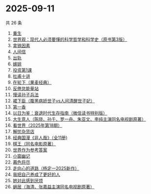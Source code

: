 # 2025-09-11

共 26 条

<!-- BEGIN WEREAD -->
<!-- 最后更新时间 2025-09-11 06:07:41 +0800 -->
1. [重生](https://weread.qq.com/web/bookDetail/f56324b0813aba592g019f29)
1. [世界观：现代人必须要懂的科学哲学和科学史（原书第3版）](https://weread.qq.com/web/bookDetail/61f322a071fac4b261f20c8)
1. [拿铁因素](https://weread.qq.com/web/bookDetail/a1a32200813ab9e87g014bf7)
1. [人间信](https://weread.qq.com/web/bookDetail/d6d328f0813aba5d9g013887)
1. [出轨](https://weread.qq.com/web/bookDetail/adb32d20813aba51ag0144fc)
1. [嫁姐](https://weread.qq.com/web/bookDetail/a4732730813aba576g0143c7)
1. [投资第1课](https://weread.qq.com/web/bookDetail/89b322f0813aba568g0116d0)
1. [杜甫十讲](https://weread.qq.com/web/bookDetail/fa2326c0813ab727ag01329a)
1. [在轮下（果麦经典）](https://weread.qq.com/web/bookDetail/8f732c00813aba58fg0158c0)
1. [反倦怠能量站](https://weread.qq.com/web/bookDetail/826324b0813aba1deg01589c)
1. [慢读孙子兵法](https://weread.qq.com/web/bookDetail/72732e40813aba573g017bb7)
1. [裙下臣（腹黑病娇世子vs人间清醒世子妃）](https://weread.qq.com/web/bookDetail/3d832970813aba4a8g018447)
1. [第一香](https://weread.qq.com/web/bookDetail/6ba322c0717d10766ba92c1)
1. [以日为鉴：衰退时代生存指南（微信读书特别版）](https://weread.qq.com/web/bookDetail/77d32440813aba4e2g01644a)
1. [大生意人（陈晓、孙千、罗一舟、朱亚文、李纯主演同名电视剧原著）](https://weread.qq.com/web/bookDetail/59132280813ab9dbeg0121f8)
1. [看世界（2025年第18期）](https://weread.qq.com/web/bookDetail/dcf32de0813aba670g011a30)
1. [解忧杂货店](https://weread.qq.com/web/bookDetail/6d132250813ab6e84g017ca5)
1. [经典国漫《非人哉》（全11册)](https://weread.qq.com/web/bookDetail/37732440813aba55eg011ad0)
1. [棋王（同名电影原著）](https://weread.qq.com/web/bookDetail/2b632d0071838afb2b689aa)
1. [世界作为参考答案](https://weread.qq.com/web/bookDetail/4d232400813ab9fb2g010557)
1. [小窗幽记](https://weread.qq.com/web/bookDetail/5d4323705e09715d46f70da)
1. [暮色将尽](https://weread.qq.com/web/bookDetail/43332d10813ab789bg0191c4)
1. [走向心的道路（杨定一2025新作）](https://weread.qq.com/web/bookDetail/e56326d0813aba5aeg01948c)
1. [我把自己养成了更好的人](https://weread.qq.com/web/bookDetail/b4632600813ab94abg0147dd)
1. [她对此感到厌烦](https://weread.qq.com/web/bookDetail/8f632e60813ab7dcbg015740)
1. [蜗居（海清、张嘉益主演同名电视剧原著）](https://weread.qq.com/web/bookDetail/d7932200813ab6ffeg016c0e)
<!-- END WEREAD -->